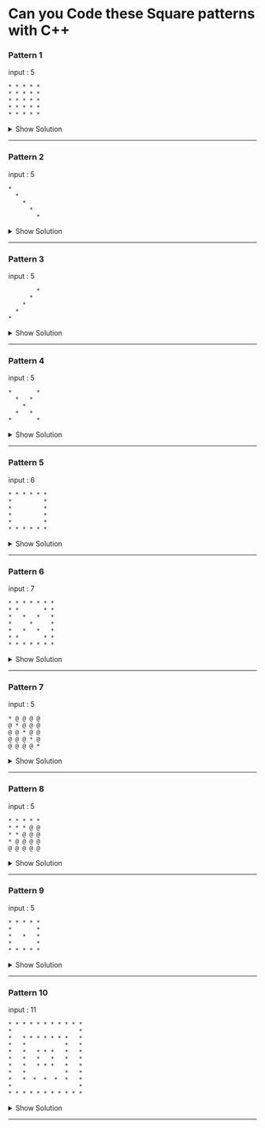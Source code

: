 # Can you Code these Square patterns with C++


### Pattern 1

input : 5
```
* * * * *
* * * * *
* * * * *
* * * * *
* * * * *
```

<details> <summary>Show Solution</summary>

Solution by : [@code-withAshish](https://github.com/code-withAshish)

```C++
#include <stdio.h>
using namespace std;
int main()
{
    int i, j;
    for (i = 0; i < 5; i++) //loop for number of rows
    {
        for (j = 0; j < 5; j++) //loop for number of columns
        {
            cout<<"* "; //printing character
        }
        cout<<"\n"; //newline for every new row
    }
}
```
</details>

---

### Pattern 2

input : 5
```
*
  *
    *
      *
        *
```

<details> <summary>Show Solution</summary>  

Solution by : [@code-withAshish](https://github.com/code-withAshish)

```C++
#include <iostream>
using namespace std;
int main()
{
    int i, j;
    for (i = 0; i < 5; i++) //loop for number of rows
    {
        for (j = 0; j < 5; j++) //loop for number of columns
        {
            if (j == i)  //condition for printing * character or blank space
            {
                cout<<"* ";
            }
            else
            {
                cout<<" ";
            }
        }
        cout<<"\n"; //newline for every row
    }
}
```
</details>

---

### Pattern 3

input : 5
```
        *
      *
    *
  *
*
```

<details> <summary>Show Solution</summary>  

Solution by : [@code-withAshish](https://github.com/code-withAshish)


```C++
#include <iostream>
using namespace std;
int main()
{
    int i, j;
    for (i = 0; i < 5; i++)
    {
        for (j = 0; j < 5; j++)
        {
            if (i + j == 4)
            {
                cout << "* ";
            }
            else
            {
                cout << " ";
            }
        }
        cout << "\n";
    }
}
```
</details>

---

### Pattern 4

input : 5
```
*       *
  *   *
    * 
  *   *
*       *
```

<details> <summary>Show Solution</summary>  

Solution by : [@code-withAshish](https://github.com/code-withAshish)

```C++
#include <iostream>
using namespace std;
int main()
{
    int i, j;
    for (i = 0; i < 5; i++)
    {
        for (j = 0; j < 5; j++)
        {
            if (i + j == 4 || i == j)
            {
                cout << "*";
            }
            else
            {
                cout << " ";
            }
        }
        cout << "\n";
    }
}
```
</details>

---

### Pattern 5

input : 6
```
* * * * * *
*         *
*         *
*         *
*         *
* * * * * *
```

<details> <summary>Show Solution</summary>  

Solution by : [@code-withAshish](https://github.com/code-withAshish)


```C++
#include <iostream>
using namespace std;
int main()
{
    int i, j;
    for (i = 0; i < 6; i++)
    {
        for (j = 0; j < 6; j++)
        {
            if (i == 0 || i == 5 || j == 0 || j == 5)
            {
                cout << "* ";
            }
            else
            {
                cout << "  ";
            }
        }
        cout << "\n";
    }
}

```
</details>

---

### Pattern 6

input : 7
```
* * * * * * *
* *       * *
*   *   *   *
*     *     *
*   *   *   *
* *       * *
* * * * * * *
```

<details> <summary>Show Solution</summary>  

Solution by : [@code-withAshish](https://github.com/code-withAshish)


```C++
#include <iostream>
using namespace std;
int main()
{
    int i, j;
    for (i = 0; i < 7; i++)
    {
        for (j = 0; j < 7; j++)
        {
            if (i == 0 || i == 6 || j == 0 || j == 6 || i + j == 6 || i == j)
            {
                cout << " * ";
            }
            else
            {
                cout << "   ";
            }
        }
        cout << "\n";
    }
}
```
</details>

---

### Pattern 7

input : 5
```
* @ @ @ @
@ * @ @ @
@ @ * @ @
@ @ @ * @
@ @ @ @ *
```

<details> <summary>Show Solution</summary>  

Solution by : [@code-withAshish](https://github.com/code-withAshish)

```C++
#include <iostream>
using namespace std;
int main()
{
    int i, j;
    for (i = 0; i < 5; i++)
    {
        for (j = 0; j < 5; j++)
        {
            if (i == j)
            {
                cout << " * ";
            }
            else
            {
                cout << " @ ";
            }
        }
        cout << "\n";
    }
}
```
</details>

---

### Pattern 8

input : 5
```
* * * * *
* * * @ @
* * @ @ @
* @ @ @ @
@ @ @ @ @
```

<details> <summary>Show Solution</summary>  

Solution by : [@code-withAshish](https://github.com/code-withAshish)

```C++
#include <iostream>
using namespace std;
int main()
{
    int i, j;
    for (i = 0; i < 5; i++)
    {
        for (j = 0; j < 5; j++)
        {
            if (i + j <= 4)
            {
                cout << " * ";
            }
            else
            {
                cout << " @ ";
            }
        }
        cout << "\n";
    }
}
```
</details>

---

### Pattern 9

input : 5
```
* * * * *
*       *
*   *   *
*       *
* * * * *
```

<details> <summary>Show Solution</summary>  

Solution by : [@code-withAshish](https://github.com/code-withAshish)

```C++
#include <iostream>
using namespace std;
int main()
{
    int i, j;
    for (i = 0; i < 5; i++)
    {
        for (j = 0; j < 5; j++)
        {
            if (i == 0 || i == 4 || j == 0 || j == 4 || i == 2 && j == 2)
            {
                cout << " * ";
            }
            else
            {
                cout << "   ";
            }
        }
        cout << "\n";
    }
}
```
</details>

---

### Pattern 10

input : 11
```
* * * * * * * * * * *
*                   *
*   * * * * * * *   *
*   *           *   *
*   *   * * *   *   *
*   *   *   *   *   *
*   *   * * *   *   *
*   *           *   *
*   *  *  *  *  *   *
*                   *
* * * * * * * * * * *
```

<details> <summary>Show Solution</summary>  

Solution by : [@your_name](github_account_url)

```C++
// your solution here
```
</details>

---
